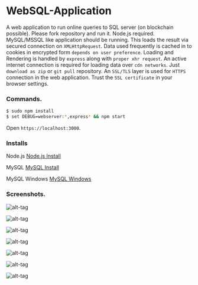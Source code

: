 # WebSQL-Application

A web application to run online queries to SQL server (on blockchain possible). Please fork repository and run it. Node.js required. MySQL/MSSQL like application should be running. This loads the result via secured connection on ```XMLHttpRequest```. Data used frequently is cached in to cookies in encrypted form ```depends on user preference```. Loading and Rendering is handled by ```express``` along with ```proper xhr request```. An active internet connection is required for loading data over ```cdn networks```. Just ```download as zip``` or ```git pull``` repository. An ```SSL/TLS``` layer is used for ```HTTPS``` connection in the web application. Trust the ```SSL certificate``` in your browser settings.

### Commands.

```bash
$ sudo npm install
$ set DEBUG=webserver:*,express* && npm start
```
Open ```https://localhost:3000```.

### Installs

Node.js
[Node.js Install](https://nodejs.org/en/download/)

MySQL
[MySQL Install](https://dev.mysql.com/downloads/)

MySQL Windows
[MySQL Windows](https://dev.mysql.com/downloads/windows/)

### Screenshots.

![alt-tag](https://raw.githubusercontent.com/SpawnTree/IPFS-SQL-Fork/master/dialog.JPG)

![alt-tag](https://raw.githubusercontent.com/SpawnTree/IPFS-SQL-Fork/master/Full-Version.JPG)

![alt-tag](https://raw.githubusercontent.com/SpawnTree/IPFS-SQL-Fork/master/loading.JPG)

![alt-tag](https://raw.githubusercontent.com/SpawnTree/IPFS-SQL-Fork/master/secure_ssl.JPG)

![alt-tag](https://raw.githubusercontent.com/SpawnTree/IPFS-SQL-Fork/master/data_entry.JPG)

![alt-tag](https://raw.githubusercontent.com/SpawnTree/IPFS-SQL-Fork/master/Updated.JPG)

![alt-tag](https://raw.githubusercontent.com/SpawnTree/IPFS-SQL-Fork/master/result.JPG)
